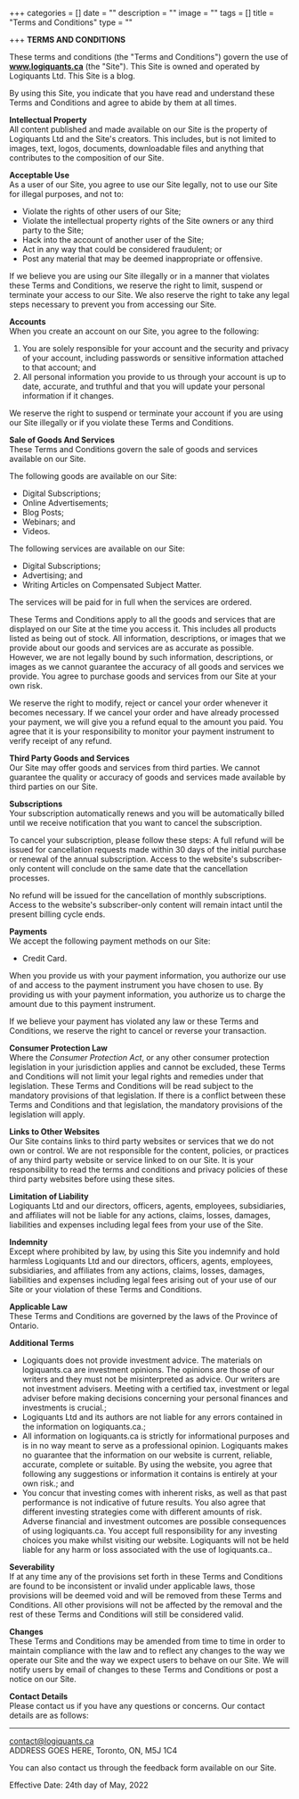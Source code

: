 +++
categories = []
date = ""
description = ""
image = ""
tags = []
title = "Terms and Conditions"
type = ""

+++
**TERMS AND CONDITIONS**

These terms and conditions (the "Terms and Conditions") govern the use of **www.logiquants.ca** (the "Site"). This Site is owned and operated by Logiquants Ltd. This Site is a blog.  
  
By using this Site, you indicate that you have read and understand these Terms and Conditions and agree to abide by them at all times.

**Intellectual Property**  
All content published and made available on our Site is the property of Logiquants Ltd and the Site's creators. This includes, but is not limited to images, text, logos, documents, downloadable files and anything that contributes to the composition of our Site.

**Acceptable Use**  
As a user of our Site, you agree to use our Site legally, not to use our Site for illegal purposes, and not to:

* Violate the rights of other users of our Site;
* Violate the intellectual property rights of the Site owners or any third party to the Site;
* Hack into the account of another user of the Site;
* Act in any way that could be considered fraudulent; or
* Post any material that may be deemed inappropriate or offensive.

If we believe you are using our Site illegally or in a manner that violates these Terms and Conditions, we reserve the right to limit, suspend or terminate your access to our Site. We also reserve the right to take any legal steps necessary to prevent you from accessing our Site.

**Accounts**  
When you create an account on our Site, you agree to the following:

1. You are solely responsible for your account and the security and privacy of your account, including passwords or sensitive information attached to that account; and
2. All personal information you provide to us through your account is up to date, accurate, and truthful and that you will update your personal information if it changes.

We reserve the right to suspend or terminate your account if you are using our Site illegally or if you violate these Terms and Conditions.

**Sale of Goods And Services**  
These Terms and Conditions govern the sale of goods and services available on our Site.

The following goods are available on our Site:

* Digital Subscriptions;
* Online Advertisements;
* Blog Posts;
* Webinars; and
* Videos.

The following services are available on our Site:

* Digital Subscriptions;
* Advertising; and
* Writing Articles on Compensated Subject Matter.

The services will be paid for in full when the services are ordered.

These Terms and Conditions apply to all the goods and services that are displayed on our Site at the time you access it. This includes all products listed as being out of stock. All information, descriptions, or images that we provide about our goods and services are as accurate as possible. However, we are not legally bound by such information, descriptions, or images as we cannot guarantee the accuracy of all goods and services we provide. You agree to purchase goods and services from our Site at your own risk.

We reserve the right to modify, reject or cancel your order whenever it becomes necessary. If we cancel your order and have already processed your payment, we will give you a refund equal to the amount you paid. You agree that it is your responsibility to monitor your payment instrument to verify receipt of any refund.

**Third Party Goods and Services**  
Our Site may offer goods and services from third parties. We cannot guarantee the quality or accuracy of goods and services made available by third parties on our Site.

**Subscriptions**  
Your subscription automatically renews and you will be automatically billed until we receive notification that you want to cancel the subscription.

To cancel your subscription, please follow these steps: A full refund will be issued for cancellation requests made within 30 days of the initial purchase or renewal of the annual subscription. Access to the website's subscriber-only content will conclude on the same date that the cancellation processes.  
  
No refund will be issued for the cancellation of monthly subscriptions. Access to the website's subscriber-only content will remain intact until the present billing cycle ends.

**Payments**  
We accept the following payment methods on our Site:

* Credit Card.

When you provide us with your payment information, you authorize our use of and access to the payment instrument you have chosen to use. By providing us with your payment information, you authorize us to charge the amount due to this payment instrument.  
  
If we believe your payment has violated any law or these Terms and Conditions, we reserve the right to cancel or reverse your transaction.

**Consumer Protection Law**  
Where the _Consumer Protection Act_, or any other consumer protection legislation in your jurisdiction applies and cannot be excluded, these Terms and Conditions will not limit your legal rights and remedies under that legislation. These Terms and Conditions will be read subject to the mandatory provisions of that legislation. If there is a conflict between these Terms and Conditions and that legislation, the mandatory provisions of the legislation will apply.

**Links to Other Websites**  
Our Site contains links to third party websites or services that we do not own or control. We are not responsible for the content, policies, or practices of any third party website or service linked to on our Site. It is your responsibility to read the terms and conditions and privacy policies of these third party websites before using these sites.

**Limitation of Liability**  
Logiquants Ltd and our directors, officers, agents, employees, subsidiaries, and affiliates will not be liable for any actions, claims, losses, damages, liabilities and expenses including legal fees from your use of the Site.

**Indemnity**  
Except where prohibited by law, by using this Site you indemnify and hold harmless Logiquants Ltd and our directors, officers, agents, employees, subsidiaries, and affiliates from any actions, claims, losses, damages, liabilities and expenses including legal fees arising out of your use of our Site or your violation of these Terms and Conditions.

**Applicable Law**  
These Terms and Conditions are governed by the laws of the Province of Ontario.

**Additional Terms**

* Logiquants does not provide investment advice. The materials on logiquants.ca are investment opinions. The opinions are those of our writers and they must not be misinterpreted as advice. Our writers are not investment advisers. Meeting with a certified tax, investment or legal adviser before making decisions concerning your personal finances and investments is crucial.;
* Logiquants Ltd and its authors are not liable for any errors contained in the information on logiquants.ca.;
* All information on logiquants.ca is strictly for informational purposes and is in no way meant to serve as a professional opinion. Logiquants makes no guarantee that the information on our website is current, reliable, accurate, complete or suitable. By using the website, you agree that following any suggestions or information it contains is entirely at your own risk.; and
* You concur that investing comes with inherent risks, as well as that past performance is not indicative of future results. You also agree that different investing strategies come with different amounts of risk. Adverse financial and investment outcomes are possible consequences of using logiquants.ca. You accept full responsibility for any investing choices you make whilst visiting our website. Logiquants will not be held liable for any harm or loss associated with the use of logiquants.ca..

**Severability**  
If at any time any of the provisions set forth in these Terms and Conditions are found to be inconsistent or invalid under applicable laws, those provisions will be deemed void and will be removed from these Terms and Conditions. All other provisions will not be affected by the removal and the rest of these Terms and Conditions will still be considered valid.

**Changes**  
These Terms and Conditions may be amended from time to time in order to maintain compliance with the law and to reflect any changes to the way we operate our Site and the way we expect users to behave on our Site. We will notify users by email of changes to these Terms and Conditions or post a notice on our Site.

**Contact Details**  
Please contact us if you have any questions or concerns. Our contact details are as follows:  
  
______________________________________  
contact@logiquants.ca  
ADDRESS GOES HERE, Toronto, ON, M5J 1C4

You can also contact us through the feedback form available on our Site.

Effective Date: 24th day of May, 2022